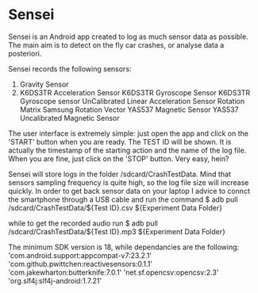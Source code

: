 # Sensei

Sensei is an Android app created to log as much sensor data as possible. The main aim is to detect on the fly car crashes, or analyse data a posteriori.

Sensei records the following sensors:
1. Gravity Sensor
2. K6DS3TR Acceleration Sensor
K6DS3TR Gyroscope Sensor
K6DS3TR Gyroscope sensor UnCalibrated
Linear Acceleration Sensor
Rotation Matrix
Samsung Rotation Vector
YAS537 Magnetic Sensor
YAS537 Uncalibrated Magnetic Sensor

The user interface is extremely simple: just open the app and click on the 'START' button when you are ready. The TEST ID  will be shown. It is actually the timestamp of the starting action and the name of the log file. When you are fine, just click on the 'STOP' button. Very easy, hein?

Sensei will store logs in the folder /sdcard/CrashTestData. Mind that sensors sampling frequency is quite high, so the log file size will increase quickly. In order to get back sensor data on your laptop I advice to connct the smartphone through a USB cable and run the command 
  $ adb pull /sdcard/CrashTestData/${Test ID}.csv ${Experiment Data Folder}

while to get the recorded audio run
  $ adb pull /sdcard/CrashTestData/${Test ID}.mp3 ${Experiment Data Folder}




The minimum SDK version is 18, while dependancies are the following:
  'com.android.support:appcompat-v7:23.2.1'
  'com.github.pwittchen:reactivesensors:0.1.1'
  'com.jakewharton:butterknife:7.0.1'
  'net.sf.opencsv:opencsv:2.3'
  'org.slf4j:slf4j-android:1.7.21'
  
